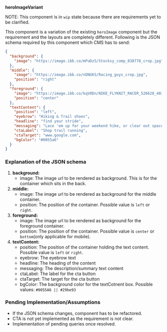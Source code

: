 **heroImageVariant**

NOTE: This component is in `wip` state because there are requirements yet to be clarified.

This component is a variation of the existing `heroImage` component but the requirement and the layouts are completely different.
Following is the JSON schema required by this component which CMS has to send:

```json
{
  "background": {
    "image": "https://image.ibb.co/mPuDzS/Stocksy_comp_838778_crop.jpg"
  },
  "middle": {
    "image": "https://image.ibb.co/nDNGKS/Racing_guys_crop.jpg",
    "position": "right"
  },
  "foreground": {
    "image": "https://image.ibb.co/kqV0Dn/NIKE_FLYKNIT_RACER_526628_403_A_PREM.png",
    "position": "center"
  },
  "textContent": {
    "position": "left",
    "eyebrow": "Hiking & Trail shoes",
    "headline": "find your stride",
    "messaging": "Lace 'em up for your weekend hike, or clear out space for another trophy.",
    "ctaLabel": "Shop trail running",
    "ctaTarget": "www.google.com",
    "bgColor": "#0055a6"
  }
}
```

### __Explanation of the JSON schema__
1. **background:**
    - image: The image url to be rendered as background. This is for the container which sits in the back.
2. **middle:**
    - image: The image url to be rendered as background for the middle container.
    - position: The position of the container. Possible value is `left` or `right`.
3. **foreground:**
    - image: The image url to be rendered as background for the foreground container.
    - position: The position of the container. Possible value is `center` or `bottom`(only applicable for mobile).
4. **textContent:**
    - position: The position of the container holding the text content. Possible value is `left` or `right`.
    - eyebrow: The eyebrow text
    - headline: The heading of the content
    - messaging: The description/summary text content
    - ctaLabel: The label for the cta button
    - ctaTarget: The target for the cta button
    - bgColor: The background color for the textCotnent box. Possible values: `#0055A6 || #29be93`


### __Pending Implementation/Assumptions__

- If the JSON schema changes, component has to be refactored.
- CTA is not yet implemented as the requirement is not clear.
- Implementation of pending queries once resolved.
